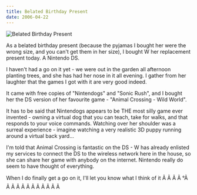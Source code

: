```yaml
---
title: Belated Birthday Present
date: 2006-04-22
---
```


![Belated Birthday Present](https://source.unsplash.com/gp8BLyaTaA0/1600x900)

As a belated birthday present (because the pyjamas I bought her were the wrong size, and you can't get them in her size), I bought W her replacement present today. A Nintendo DS.

I haven't had a go on it yet - we were out in the garden all afternoon planting trees, and she has had her nose in it all evening. I gather from her laughter that the games I got with it are very good indeed.

It came with free copies of "Nintendogs" and "Sonic Rush", and I bought her the DS version of her favourite game - "Animal Crossing - Wild World".

It has to be said that Nintendogs appears to be THE most silly game ever invented - owning a virtual dog that you can teach, take for walks, and that responds to your voice commands. Watching over her shoulder was a surreal experience - imagine watching a very realistic 3D puppy running around a virtual back yard...

I'm told that Animal Crossing is fantastic on the DS - W has already enlisted my services to connect the DS to the wireless network here in the house, so she can share her game with anybody on the internet. Nintendo really do seem to have thought of everything.

When I do finally get a go on it, I'll let you know what I think of it Ã Ã Ã Ã °Ã Ã Ã Ã Ã Ã Ã Ã Ã Ã Ã Ã 